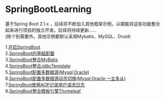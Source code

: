 # SpringBootLearning
基于Spring Boot 2.1.x ，后续将不断加入其他框架示例，以期能将这些功能整合起来进行项目的独立开发。后续将持续更新......   
(除个别需要外，其他示例都默认采用Mybatis、MySQL、Druid)

1.[开启SpringBoot](https://github.com/JavaCodeMing/SpringBootLearning/blob/master/doc/%E5%BC%80%E5%90%AFSpringBoot.md)   
2.[SpringBoot的基础配置](https://github.com/JavaCodeMing/SpringBootLearning/blob/master/doc/SpringBoot%E7%9A%84%E5%9F%BA%E7%A1%80%E9%85%8D%E7%BD%AE.md)   
3.[SpringBoot整合MyBatis](https://github.com/JavaCodeMing/SpringBootLearning/blob/master/doc/SpringBoot%E6%95%B4%E5%90%88MyBatis%E5%92%8CDruid.md)   
4.[SpringBoot整合JdbcTemplate](https://github.com/JavaCodeMing/SpringBootLearning/blob/master/doc/SpringBoot%E6%95%B4%E5%90%88JdbcTemplate.md)   
5.[SpringBoot配置多数据源(Mysql,Oracle)](https://github.com/JavaCodeMing/SpringBootLearning/blob/master/doc/SpringBoot%E9%85%8D%E7%BD%AE%E5%A4%9A%E6%95%B0%E6%8D%AE%E6%BA%90.md)   
6.[SpringBoot配置多数据源动态切换(Mysql,Oracle,一主多从)](https://github.com/JavaCodeMing/SpringBootLearning/blob/master/doc/SpringBoot%E9%85%8D%E7%BD%AE%E5%A4%9A%E6%95%B0%E6%8D%AE%E6%BA%90%E5%8A%A8%E6%80%81%E5%88%87%E6%8D%A2.md)   
7.[SpringBoot使用AOP记录用户请求日志](https://github.com/JavaCodeMing/SpringBootLearning/blob/master/doc/SpringBootAOP%E8%AE%B0%E5%BD%95%E7%94%A8%E6%88%B7%E8%AF%B7%E6%B1%82%E6%97%A5%E5%BF%97)   
8.[SpringBoot整合模板引擎Thymeleaf](https://github.com/JavaCodeMing/SpringBootLearning/blob/master/doc/SpringBoot%E6%95%B4%E5%90%88%E6%A8%A1%E6%9D%BF%E5%BC%95%E6%93%8EThymeleaf.md)
